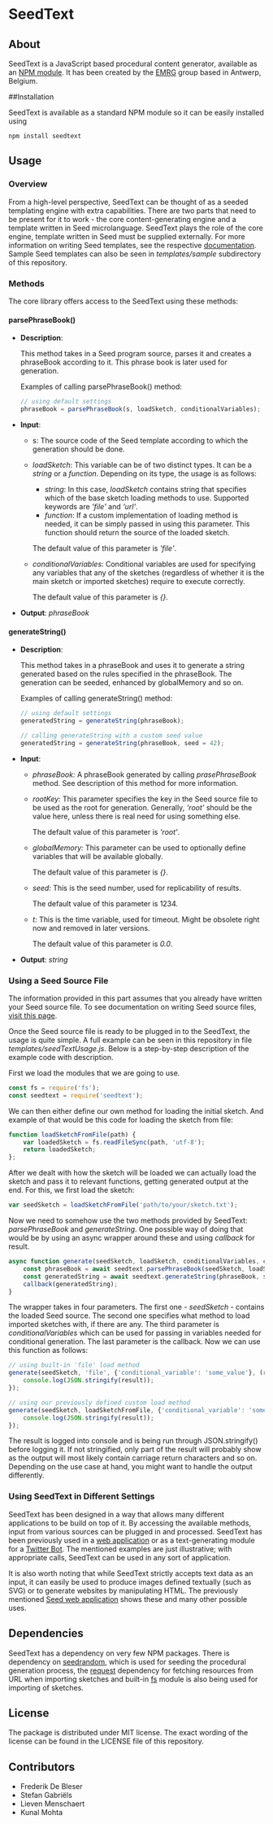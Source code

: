 # SeedText


## About

SeedText is a JavaScript based procedural content generator, available as an [NPM module](https://npmjs.com/package/seedtext). It has been created by the [EMRG](https://www.emrg.be/) group based in Antwerp, Belgium. 

##Installation

SeedText is available as a standard NPM module so it can be easily installed using

    npm install seedtext 

## Usage

### Overview

From a high-level perspective, SeedText can be thought of as a seeded templating engine with extra capabilities. There are two parts that need to be present for it to work - the core content-generating engine and a template written in Seed microlanguage.  SeedText plays the role of the core engine, template written in Seed must be supplied externally. For more information on writing Seed templates, see the respective [documentation](https://seed.emrg.be/docs). Sample Seed templates can also be seen in _templates/sample_ subdirectory of this repository.

### Methods

The core library offers access to the SeedText using these methods:

#### parsePhraseBook()

- **Description**:

  This method takes in a Seed program source, parses it and creates a phraseBook according to it. This phrase book is later used for generation.

  Examples of calling parsePhraseBook() method:

  ```javascript
  // using default settings
  phraseBook = parsePhraseBook(s, loadSketch, conditionalVariables);
  ```

- **Input**: 
  - s: The source code of the Seed template according to which the generation should be done. 

  - _loadSketch_: This variable can be of two distinct types. It can be a _string_ or a _function_. Depending on its type, the usage is as follows:

    - _string_: In this case, _loadSketch_ contains string that specifies which of the base sketch loading methods to use. Supported keywords are _'file'_ and _'url'_.
    - _function_: If a custom implementation of loading method is needed, it can be simply passed in using this parameter. This function should return the source of the loaded sketch.

    The default value of this parameter is _'file'_.

  - _conditionalVariables_: Conditional variables are used for specifying any variables that any of the sketches (regardless of whether it is the main sketch or imported sketches) require to execute correctly.

    The default value of this parameter is _{}_.

- **Output**: _phraseBook_ 

#### generateString()

- **Description**:

  This method takes in a phraseBook and uses it to generate a string generated based on the rules specified in the phraseBook. The generation can be seeded, enhanced by globalMemory and so on.

  Examples of calling generateString() method:

  ```javascript
  // using default settings
  generatedString = generateString(phraseBook);

  // calling generateString with a custom seed value
  generatedString = generateString(phraseBook, seed = 42);
  ```

- **Input**: 
  - _phraseBook:_ A phraseBook generated by calling _prasePhraseBook_ method. See description of this method for more information. 

  - _rootKey:_ This parameter specifies the key in the Seed source file to be used as the root for generation. Generally, _'root'_ should be the value here, unless there is real need for using something else.

    The default value of this parameter is _'root'_.

  - _globalMemory:_ This parameter can be used to optionally define variables that will be available globally.

    The default value of this parameter is _{}_.

  - _seed:_ This is the seed number, used for replicability of results. 

    The default value of this parameter is 1234.

  - _t:_ This is the time variable, used for timeout. Might be obsolete right now and removed in later versions.

    The default value of this parameter is _0.0_.

- **Output**: _string_

### Using a Seed Source File

The information provided in this part assumes that you already have written your Seed source file. To see documentation on writing Seed source files, [visit this page](https://seed.emrg.be/docs). 

Once the Seed source file is ready to be plugged in to the SeedText, the usage is quite simple. A full example can be seen in this repository in file _templates/seedTextUsage.js_. Below is a step-by-step description of the example code with description.

First we load the modules that we are going to use.

```javascript
const fs = require('fs');
const seedtext = require('seedtext');
```
We can then either define our own method for loading the initial sketch. And example of that would be this code for loading the sketch from file:

```javascript
function loadSketchFromFile(path) {
	var loadedSketch = fs.readFileSync(path, 'utf-8');  
    return loadedSketch;
};
```

After we dealt with how the sketch will be loaded we can actually load the sketch and pass it to relevant functions, getting generated output at the end. For this, we first load the sketch: 

```javascript
var seedSketch = loadSketchFromFile('path/to/your/sketch.txt');
```

Now we need to somehow use the two methods provided by SeedText: _parsePhraseBook_ and _generateString_. One possible way of doing that would be by using an async wrapper around these and using _callback_ for result.

```javascript
async function generate(seedSketch, loadSketch, conditionalVariables, callback) {
    const phraseBook = await seedtext.parsePhraseBook(seedSketch, loadSketch, conditionalVariables);
    const generatedString = await seedtext.generateString(phraseBook, seed = 42);
    callback(generatedString);
}
```

The wrapper takes in four parameters. The first one - _seedSketch_ - contains the loaded Seed source. The second one specifies what method to load imported sketches with, if there are any. The third parameter is _conditionalVariables_ which can be used for passing in variables needed for conditional generation. The last parameter is the callback. Now we can use this function as follows:

```javascript
// using built-in 'file' load method
generate(seedSketch, 'file', {'conditional_variable': 'some_value'}, (result) => {
    console.log(JSON.stringify(result));
});

// using our previously defined custom load method
generate(seedSketch, loadSketchFromFile, {'conditional_variable': 'some_value'}, (result) => {
    console.log(JSON.stringify(result));
});
```

The result is logged into console and is being run through JSON.stringify() before logging it. If not stringified, only part of the result will probably show as the output will most likely contain carriage return characters and so on. Depending on the use case at hand, you might want to handle the output differently.

### Using SeedText in Different Settings

SeedText has been designed in a way that allows many different applications to be build on top of it. By accessing the available methods, input from various sources can be plugged in and processed. SeedText has been previously used in a [web application](https://seed.emrg.be/) or as a text-generating module for a [Twitter Bot](https://github.com/clips/gsoc2018/tree/master/twitter-bot). The mentioned examples are just illustrative; with appropriate calls, SeedText can be used in any sort of application.

It is also worth noting that while SeedText strictly accepts text data as an input, it can easily be used to produce images defined textually (such as SVG) or to generate websites by manipulating HTML. The previously mentioned [Seed web application](https://seed.emrg.be/) shows these and many other possible uses. 

## Dependencies

SeedText has a dependency on very few NPM packages. There is dependency on [seedrandom](https://www.npmjs.com/package/seedrandom), which is used for seeding the procedural generation process, the [request](https://www.npmjs.com/package/request) dependency for fetching resources from URL when importing sketches and built-in [fs](https://nodejs.org/api/fs.html) module is also being used for importing of sketches.

## License

The package is distributed under MIT license.  The exact wording of the license can be found in the LICENSE file of this repository. 

## Contributors

- Frederik De Bleser
- Stefan Gabriëls
- Lieven Menschaert
- Kunal Mohta